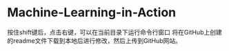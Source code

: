 ﻿# Machine-Learning-in-Action
按住shift键后，点击右键，可以在当前目录下运行命令行窗口
将在GitHub上创建的readme文件下载到本地后进行修改，然后上传到GitHub网站。